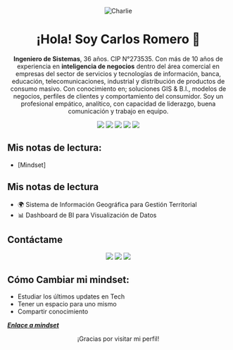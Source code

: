 <!-- Encabezado con imagen -->
<p align="center">
  <img src="https://github.com/user-attachments/assets/a2deac30-64f8-426f-ad31-3bbb727210ee" alt="Charlie"/>
</p>

<!-- Título principal -->
<h1 align="center">¡Hola! Soy Carlos Romero 👋</h1>

<!-- Breve presentación -->
<p align="center">
  <b>Ingeniero de Sistemas</b>, 36 años.
  CIP N°273535. Con m&aacute;s de 10 años de experiencia en <b>inteligencia de negocios</b> dentro del área comercial en empresas del sector de servicios y tecnologías de información, banca, educación, telecomunicaciones, industrial y distribución de productos de consumo masivo.
  Con conocimiento en; soluciones GIS & B.I., modelos de negocios, perfiles de clientes y comportamiento del consumidor.
  Soy un profesional empático, analítico, con capacidad de liderazgo, buena comunicación y trabajo en equipo.
</p>

<!-- Iconos de habilidades -->
<p align="center">
  <a href="https://www.python.org/" target="_blank"><img src="https://img.shields.io/badge/-Python-3776AB?style=flat-square&logo=python&logoColor=white" /></a>
  <a href="https://www.qgis.org/" target="_blank"><img src="https://img.shields.io/badge/-QGIS-589632?style=flat-square&logo=qgis&logoColor=white" /></a>
  <a href="https://powerbi.microsoft.com/" target="_blank"><img src="https://img.shields.io/badge/-Power%20BI-F2C811?style=flat-square&logo=powerbi&logoColor=black" /></a>
  <a href="https://www.mysql.com/" target="_blank"><img src="https://img.shields.io/badge/-MySQL-4479A1?style=flat-square&logo=mysql&logoColor=white" /></a>
  <a href="https://www.github.com/" target="_blank"><img src="https://img.shields.io/badge/-GitHub-181717?style=flat-square&logo=github&logoColor=white" /></a>
</p>

## Mis notas de lectura:
- [Mindset]

<!-- Proyectos destacados -->
## Mis notas de lectura

- 🌍 Sistema de Información Geográfica para Gestión Territorial
- 📊 Dashboard de BI para Visualización de Datos

<!-- Sección de contacto -->
## Contáctame

<p align="center">
  <a href="mailto:tu-email@example.com"><img src="https://img.shields.io/badge/-Email-D14836?style=flat-square&logo=gmail&logoColor=white" /></a>
  <a href="https://www.linkedin.com/in/tu-perfil-linkedin/" target="_blank"><img src="https://img.shields.io/badge/-LinkedIn-0077B5?style=flat-square&logo=linkedin&logoColor=white" /></a>
  <a href="https://twitter.com/tu-usuario-twitter" target="_blank"><img src="https://img.shields.io/badge/-Twitter-1DA1F2?style=flat-square&logo=twitter&logoColor=white" /></a>
</p>

## Cómo Cambiar mi mindset:

- Estudiar los últimos updates en Tech
- Tener un espacio para uno mismo
- Compartir conocimiento

<strong>*[Enlace a mindset](./mindset.md)*</strong>

<!-- Footer -->
<p align="center">
  ¡Gracias por visitar mi perfil!
</p>

